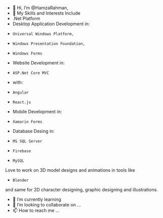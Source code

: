 - 👋 Hi, I’m @HamzaRahman, 
- 👀 My Skills and Interests Include
-  .Net Platform
-   Desktop Application Development in:
-     Universal Windows Platform, 
-     Windows Presentation Foundation,
-     Windows Forms
-   Website Development in:
-     ASP.Net Core MVC
-   with:
-     Angular
-     React.js
-   Mobile Development in:
-     Xamarin Forms
-   Database Desing in:
-     MS SQL Server
-     Firebase
-     MySQL
Love to work on 3D model designs and animations in tools like
-     Blender
and same for 2D character designing, graphic designing and illustrations.


- 🌱 I’m currently learning 
- 💞️ I’m looking to collaborate on ...
- 📫 How to reach me ...

<!---
HamzaRahman/HamzaRahman is a ✨ special ✨ repository because its `README.md` (this file) appears on your GitHub profile.
You can click the Preview link to take a look at your changes.
--->
